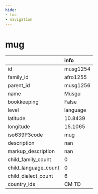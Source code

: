 ```yaml
---
hide:
- toc
- navigation
---
```

# mug
|                      | info     |
|:---------------------|:---------|
| id                   | musg1254 |
| family_id            | afro1255 |
| parent_id            | musg1256 |
| name                 | Musgu    |
| bookkeeping          | False    |
| level                | language |
| latitude             | 10.8439  |
| longitude            | 15.1065  |
| iso639P3code         | mug      |
| description          | nan      |
| markup_description   | nan      |
| child_family_count   | 0        |
| child_language_count | 0        |
| child_dialect_count  | 6        |
| country_ids          | CM TD    |